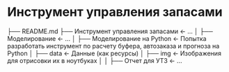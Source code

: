 # Инструмент управления запасами 

├── README.md 
├── Инструмент управления запасами      <- ...
│   ├── Моделирование                   <- ...
│   ├── Моделирование на Python         <- Попытка разработать инструмент по расчету буфера, автозаказа и прогноза на Python
│       ├── data                        <- Данные (как ресурсы)
│           ├── img                     <- Изображения для отрисовки их в ноутбуках
│
│   ├── Отчет для УТЗ                   <- ...